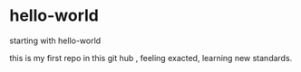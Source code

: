 # hello-world
starting with hello-world


this is my first repo in this git hub , feeling exacted, learning new standards.
